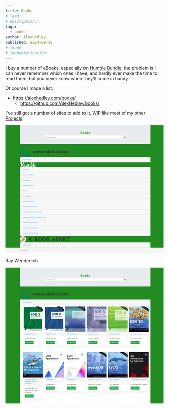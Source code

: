 ```yaml
---
title: Books
# lead:
# description:
tags:
  - books
author: AlexHedley
published: 2024-09-18
# image:
# imageattribution:
---
```


I buy a number of eBooks, especially on [Humble Bundle](https://www.humblebundle.com/), the problem is I can never remember which ones I have, and hardly ever make the time to read them, but you never know when they'll come in handy.

Of course I made a list:

- https://alexhedley.com/books/
  - https://github.com/AlexHedley/books/

I've still got a number of sites to add to it, WIP like most of my other [Projects](https://alexhedley.com/projects/).

![Books](images/website/books.png "Books")
<!-- ![Books](images/website/books_.png "Books") -->

Ray Wenderlich

![Books](images/website/books_rw.png "Books")
